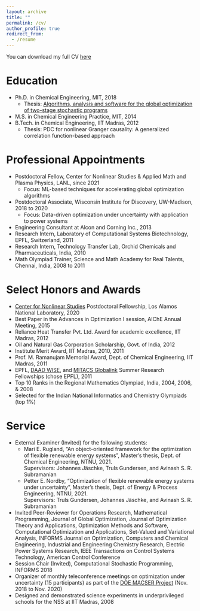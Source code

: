 ```yaml
---
layout: archive
title: ""
permalink: /cv/
author_profile: true
redirect_from:
  - /resume
---
```


You can download my full CV <a href = "https://rohitkannan.github.io/files/RohitKannan_CV.pdf" target="_blank">here</a>

Education
======
* Ph.D. in Chemical Engineering, MIT, 2018
  * Thesis: <a href = "https://dspace.mit.edu/handle/1721.1/117326" target="_blank">Algorithms, analysis and software for the global optimization of two-stage stochastic programs</a>
* M.S. in Chemical Engineering Practice, MIT, 2014
* B.Tech. in Chemical Engineering, IIT Madras, 2012
  * Thesis: PDC for nonlinear Granger causality: A generalized correlation function-based approach

Professional Appointments
======
* Postdoctoral Fellow, Center for Nonlinear Studies & Applied Math and Plasma Physics, LANL, since 2021
  * Focus: ML-based techniques for accelerating global optimization algorithms
* Postdoctoral Associate, Wisconsin Institute for Discovery, UW-Madison, 2018 to 2020
  * Focus: Data-driven optimization under uncertainty with application to power systems
* Engineering Consultant at Alcon and Corning Inc., 2013
* Research Intern, Laboratory of Computational Systems Biotechnology, EPFL, Switzerland, 2011
* Research Intern, Technology Transfer Lab, Orchid Chemicals and Pharmaceuticals, India, 2010
* Math Olympiad Trainer, Science and Math Academy for Real Talents, Chennai, India, 2008 to 2011

Select Honors and Awards
======
* <a href = "https://cnls.lanl.gov/External/" target="_blank">Center for Nonlinear Studies</a> Postdoctoral Fellowship, Los Alamos National Laboratory, 2020
* Best Paper in the Advances in Optimization I session, AIChE Annual Meeting, 2015
* Reliance Heat Transfer Pvt. Ltd. Award for academic excellence, IIT Madras, 2012
* Oil and Natural Gas Corporation Scholarship, Govt. of India, 2012
* Institute Merit Award, IIT Madras, 2010, 2011
* Prof. M. Ramanujam Memorial Award, Dept. of Chemical Engineering, IIT Madras, 2011
* EPFL, <a href = "https://www2.daad.de/deutschland/stipendium/datenbank/en/21148-scholarship-database/?daad=1&detail=50015295&origin=4&page=1&q=wise&status=1&subjectGrps" target="_blank">DAAD WISE</a>, and <a href = "https://www.mitacs.ca/en/programs/globalink" target="_blank">MITACS Globalink</a> Summer Research Fellowships (chose EPFL), 2011
* Top 10 Ranks in the Regional Mathematics Olympiad, India, 2004, 2006, & 2008
* Selected for the Indian National Informatics and Chemistry Olympiads (top 1%)

Service
======
* External Examiner (Invited) for the following students:
  * Mari E. Rugland, “An object-oriented framework for the optimization of flexible renewable energy systems”, Master’s thesis, Dept. of Chemical Engineering, NTNU, 2021.  <br/> Supervisors: Johannes Jäschke, Truls Gundersen, and Avinash S. R. Subramanian
  * Petter E. Nordby, “Optimization of flexible renewable energy systems under uncertainty”, Master’s thesis, Dept. of Energy & Process Engineering, NTNU, 2021. <br/> Supervisors: Truls Gundersen, Johannes Jäschke, and Avinash S. R. Subramanian
* Invited Peer-Reviewer for Operations Research, Mathematical Programming, Journal of Global Optimization, Journal of Optimization Theory and Applications, Optimization Methods and Software, Computational Optimization and Applications, Set-Valued and Variational Analysis, INFORMS Journal on Optimization, Computers and Chemical Engineering, Industrial and Engineering Chemistry Research, Electric Power Systems Research, IEEE Transactions on Control Systems Technology, American Control Conference
* Session Chair (Invited), Computational Stochastic Programming, INFORMS 2018
* Organizer of monthly teleconference meetings on optimization under uncertainty (15 participants) as part of the <a href = "https://www.mcs.anl.gov/MACSER/" target="_blank">DOE MACSER Project</a> (Nov. 2018 to Nov. 2020)
* Designed and demonstrated science experiments in underprivileged schools for the NSS at IIT Madras, 2008 



